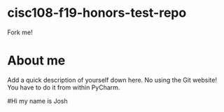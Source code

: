 # cisc108-f19-honors-test-repo
Fork me!

# About me
Add a quick description of yourself down here. No using the Git website! You have to do it from within PyCharm.

#Hi my name is Josh